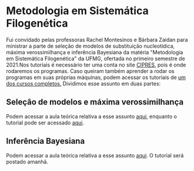 # Metodologia em Sistemática Filogenética

Fui convidado pelas professoras Rachel Montesinos e Bárbara Zaidan para ministrar a parte de seleção de modelos de substituição nucleotídica, máxima verossimilhança
e inferência Bayesiana da matéria "Metodologia em Sistemática Filogenética" da UFMG, ofertada no primeiro semestre de 2021.Nos tutoriais é necessário ter uma conta 
no site [CIPRES](https://www.phylo.org), pois é onde rodaremos os programas. Caso queiram também aprender a rodar os programas em suas próprias máquinas,
podem acessar os tutoriais de [um dos cursos completos.](https://pedrotaucce.github.io/filogenia/simposio_ufmg) Dividimos esse assunto em duas partes:

## Seleção de modelos e máxima verossimilhança

Podem acessar a aula teórica relativa a esse assunto [aqui](https://youtu.be/N55iUxvRV5Y), enquanto o tutorial pode ser acessado [aqui](https://pedrotaucce.github.io/filogenia/model_sel_and_ML). 

## Inferência Bayesiana

Podem acessar a aula teórica relativa a esse assunto [aqui](https://youtu.be/iAApguy3dTg). O tutorial será postado amanhã.
